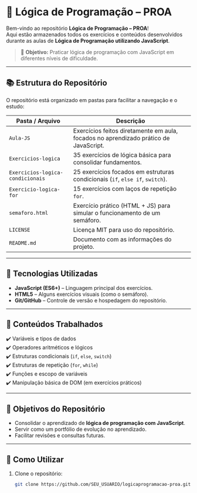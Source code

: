# 📝 Lógica de Programação – PROA

Bem-vindo ao repositório **Lógica de Programação – PROA**!  
Aqui estão armazenados todos os exercícios e conteúdos desenvolvidos durante as aulas de **Lógica de Programação utilizando JavaScript**.  

> 🎯 **Objetivo:** Praticar lógica de programação com JavaScript em diferentes níveis de dificuldade.

---

## 📚 Estrutura do Repositório  

O repositório está organizado em pastas para facilitar a navegação e o estudo:

| Pasta / Arquivo | Descrição |
|-----------------|------------|
| `Aula-JS` | Exercícios feitos diretamente em aula, focados no aprendizado prático de JavaScript. |
| `Exercicios-logica` | 35 exercícios de lógica básica para consolidar fundamentos. |
| `Exercicios-logica-condicionais` | 25 exercícios focados em estruturas condicionais (`if`, `else if`, `switch`). |
| `Exercicio-logica-for` | 15 exercícios com laços de repetição `for`. |
| `semaforo.html` | Exercício prático (HTML + JS) para simular o funcionamento de um semáforo. |
| `LICENSE` | Licença MIT para uso do repositório. |
| `README.md` | Documento com as informações do projeto. |

---

## 🚀 Tecnologias Utilizadas  

- **JavaScript (ES6+)** – Linguagem principal dos exercícios.  
- **HTML5** – Alguns exercícios visuais (como o semáforo).  
- **Git/GitHub** – Controle de versão e hospedagem do repositório.  

---

## 🧠 Conteúdos Trabalhados  

✔️ Variáveis e tipos de dados  
✔️ Operadores aritméticos e lógicos  
✔️ Estruturas condicionais (`if`, `else`, `switch`)  
✔️ Estruturas de repetição (`for`, `while`)  
✔️ Funções e escopo de variáveis  
✔️ Manipulação básica de DOM (em exercícios práticos)  

---

## 🎯 Objetivos do Repositório  

- Consolidar o aprendizado de **lógica de programação com JavaScript**.  
- Servir como um portfólio de evolução no aprendizado.  
- Facilitar revisões e consultas futuras.  

---

## 📝 Como Utilizar  

1. Clone o repositório:
   ```bash
   git clone https://github.com/SEU_USUARIO/logicaprogramacao-proa.git
